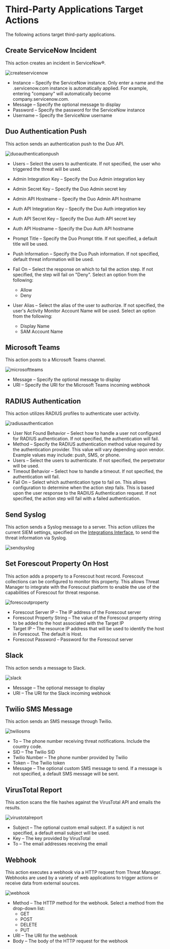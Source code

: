 # Third-Party Applications Target Actions

The following actions target third-party applications.

## Create ServiceNow Incident

This action creates an incident in ServiceNow®.

![createservicenow](/img/product_docs/threatmanager/threatmanager/administration/playbooks/action/createservicenow.webp)

- Instance – Specify the ServiceNow instance. Only enter a name and the .servicenow.com instance is
  automatically applied. For example, entering "company" will automatically become
  company.servicenow.com.
- Message – Specify the optional message to display
- Password – Specify the password for the ServiceNow instance
- Username – Specify the ServiceNow username

## Duo Authentication Push

This action sends an authentication push to the Duo API.

![duoauthenticationpush](/img/product_docs/threatmanager/threatmanager/administration/playbooks/action/duoauthenticationpush.webp)

- Users – Select the users to authenticate. If not specified, the user who triggered the threat will
  be used.
- Admin Integration Key – Specify the Duo Admin integration key
- Admin Secret Key – Specify the Duo Admin secret key
- Admin API Hostname – Specify the Duo Admin API hostname
- Auth API Integration Key – Specify the Duo Auth integration key
- Auth API Secret Key – Specify the Duo Auth API secret key
- Auth API Hostname – Specify the Duo Auth API hostname
- Prompt Title – Specify the Duo Prompt title. If not specified, a default title will be used.
- Push Information – Specify the Duo Push information. If not specified, default threat information
  will be used.
- Fail On – Select the response on which to fail the action step. If not specified, the step will
  fail on "Deny". Select an option from the following:

  - Allow
  - Deny

- User Alias – Select the alias of the user to authorize. If not specified, the user's Activity
  Monitor Account Name will be used. Select an option from the following:

  - Display Name
  - SAM Account Name

## Microsoft Teams

This action posts to a Microsoft Teams channel.

![microsoftteams](/img/product_docs/threatmanager/threatmanager/administration/playbooks/action/microsoftteams.webp)

- Message – Specify the optional message to display
- URI – Specify the URI for the Microsoft Teams incoming webhook

## RADIUS Authentication

This action utilizes RADIUS profiles to authenticate user activity.

![radiusauthentication](/img/product_docs/threatmanager/threatmanager/administration/playbooks/action/radiusauthentication.webp)

- User Not Found Behavior – Select how to handle a user not configured for RADIUS authentication. If
  not specified, the authentication will fail.
- Method – Specify the RADIUS authentication method value required by the authentication provider.
  This value will vary depending upon vendor. Example values may include: push, SMS, or phone.
- Users – Select the users to authenticate. If not specified, the perpetrator will be used.
- Timeout Behavior – Select how to handle a timeout. If not specified, the authentication will fail.
- Fail On – Select which authentication type to fail on. This allows configuration to determine when
  the action step fails. This is based upon the user response to the RADIUS Authentication request.
  If not specified, the action step will fail with a failed authentication.

## Send Syslog

This action sends a Syslog message to a server. This action utilizes the current SIEM settings,
specified on the [Integrations Interface](/docs/threatmanager/3.0/threatmanager/administration/configuration/integrations/overview.md), to send the
threat information via Syslog.

![sendsyslog](/img/product_docs/threatmanager/threatmanager/administration/playbooks/action/sendsyslog.webp)

## Set Forescout Property On Host

This action adds a property to a Forescout host record. Forescout collections can be configured to
monitor this property. This allows Threat Manager to integrate with the Forescout platform to enable
the use of the capabilities of Forescout for threat response.

![forescoutproperty](/img/product_docs/threatmanager/threatmanager/administration/playbooks/action/forescoutproperty.webp)

- Forescout Server IP – The IP address of the Forescout server
- Forescout Property String – The value of the Forescout property string to be added to the host
  associated with the Target IP
- Target IP – The resource IP address that will be used to identify the host in Forescout. The
  default is Host.
- Forescout Password – Password for the Forescout server

## Slack

This action sends a message to Slack.

![slack](/img/product_docs/threatmanager/threatmanager/administration/playbooks/action/slack.webp)

- Message – The optional message to display
- URI – The URI for the Slack incoming webhook

## Twilio SMS Message

This action sends an SMS message through Twilio.

![twiliosms](/img/product_docs/threatmanager/threatmanager/administration/playbooks/action/twiliosms.webp)

- To – The phone number receiving threat notifications. Include the country code.
- SID – The Twilio SID
- Twilio Number – The phone number provided by Twilio
- Token – The Twilio token
- Message – The optional custom SMS message to send. If a message is not specified, a default SMS
  message will be sent.

## VirusTotal Report

This action scans the file hashes against the VirusTotal API and emails the results.

![virustotalreport](/img/product_docs/threatmanager/threatmanager/administration/playbooks/action/virustotalreport.webp)

- Subject – The optional custom email subject. If a subject is not specified, a default email
  subject will be used.
- Key – The key provided by VirusTotal
- To – The email addresses receiving the email

## Webhook

This action executes a webhook via a HTTP request from Threat Manager. Webhooks are used by a
variety of web applications to trigger actions or receive data from external sources.

![webhook](/img/product_docs/threatmanager/threatmanager/administration/playbooks/action/webhook.webp)

- Method – The HTTP method for the webhook. Select a method from the drop-down list:
  - GET
  - POST
  - DELETE
  - PUT
- URI – The URI for the webhook
- Body – The body of the HTTP request for the webhook

